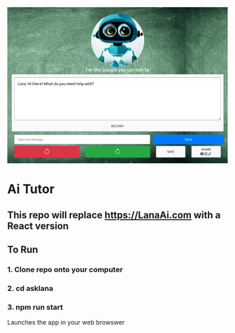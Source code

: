 <img src="https://github.com/Clark-Whitehead/asklana/blob/main/github.png?raw=true" width="800" alt="sample_output">

# Ai Tutor

## This repo will replace https://LanaAi.com with a React version

## To Run

### 1. Clone repo onto your computer

### 2. cd asklana

### 3. npm run start

Launches the app in your web browswer
